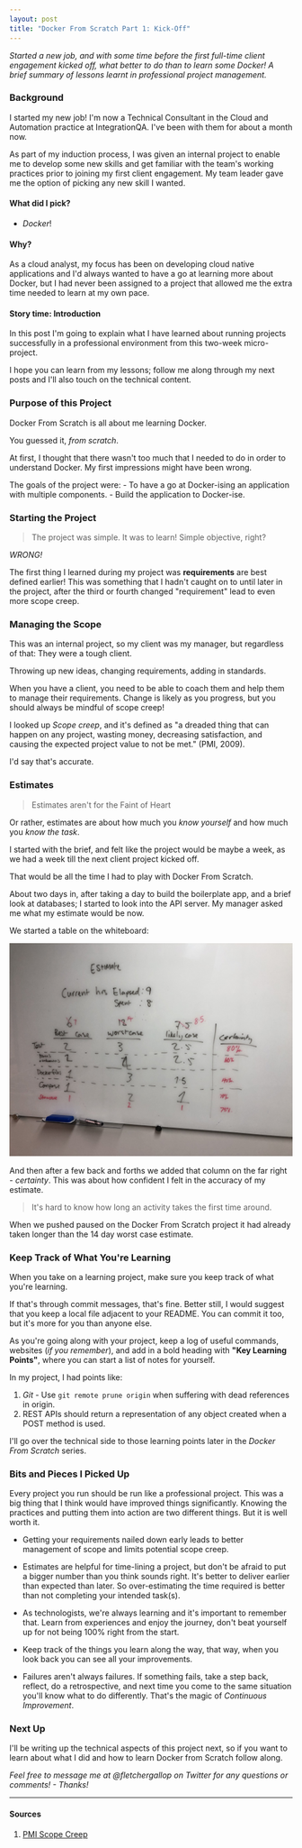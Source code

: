 ```yaml
---
layout: post
title: "Docker From Scratch Part 1: Kick-Off"
---
```


_Started a new job, and with some time before the first full-time client engagement kicked off, what better to do than to learn some Docker! A brief summary of lessons learnt in professional project management._

### Background
I started my new job! I'm now a Technical Consultant in the Cloud and Automation practice at IntegrationQA. I've been with them for about a month now.

As part of my induction process, I was given an internal project to enable me to develop some new skills and get familiar with the team's working practices prior to joining my first client engagement. My team leader gave me the option of picking any new skill I wanted.

#### What did I pick?

- *Docker*!

#### Why?

As a cloud analyst, my focus has been on developing cloud native applications and I'd always wanted to have a go at learning more about Docker, but I had never been assigned to a project that allowed me the extra time needed to learn at my own pace.

#### Story time: Introduction

In this post I'm going to explain what I have learned about running projects successfully in a professional environment from this two-week micro-project.

I hope you can learn from my lessons; follow me along through my next posts and I'll also touch on the technical content.

### Purpose of this Project
Docker From Scratch is all about me learning Docker.

You guessed it, *from scratch*.

At first, I thought that there wasn't too much that I needed to do in order to understand Docker. My first impressions might have been wrong.

The goals of the project were:
    - To have a go at Docker-ising an application with multiple components.
    - Build the application to Docker-ise.

### Starting the Project
> The project was simple. It was to learn! Simple objective, right?

*WRONG!*

The first thing I learned during my project was **requirements** are best defined earlier! This was something that I hadn't caught on to until later in the project, after the third or fourth changed "requirement" lead to even more scope creep.

### Managing the Scope

This was an internal project, so my client was my manager, but regardless of that: They were a tough client.

Throwing up new ideas, changing requirements, adding in standards.

When you have a client, you need to be able to coach them and help them to manage their requirements. Change is likely as you progress, but you should always be mindful of scope creep!

I looked up *Scope creep*, and it's defined as "a dreaded thing that can happen on any project, wasting money, decreasing satisfaction, and causing the expected project value to not be met." (PMI, 2009).

I'd say that's accurate.

### Estimates
> Estimates aren't for the Faint of Heart

Or rather, estimates are about how much you *know yourself* and how much you *know the task*.

I started with the brief, and felt like the project would be maybe a week, as we had a week till the next client project kicked off.

That would be all the time I had to play with Docker From Scratch.

About two days in, after taking a day to build the boilerplate app, and a brief look at databases; I started to look into the API server. My manager asked me what my estimate would be now.

We started a table on the whiteboard:

![Estimates](../images/estimates_whiteboard.jpg)

And then after a few back and forths we added that column on the far right - _certainty_. This was about how confident I felt in the accuracy of my estimate.

> It's hard to know how long an activity takes the first time around.

When we pushed paused on the Docker From Scratch project it had already taken longer than the 14 day worst case estimate.

### Keep Track of What You're Learning

When you take on a learning project, make sure you keep track of what you're learning.

If that's through commit messages, that's fine. Better still, I would suggest that you keep a local file adjacent to your README. You can commit it too, but it's more for you than anyone else.

As you're going along with your project, keep a log of useful commands, websites (_if you remember_), and add in a bold heading with **"Key Learning Points"**, where you can start a list of notes for yourself.

In my project, I had points like:
1.  _Git_ - Use `git remote prune origin` when suffering with dead references in origin.
2. REST APIs should return a representation of any object created when a POST method is used.

I'll go over the technical side to those learning points later in the _Docker From Scratch_ series.

### Bits and Pieces I Picked Up

Every project you run should be run like a professional project. This was a big thing that I think would have improved things significantly. Knowing the practices and putting them into action are two different things. But it is well worth it.

- Getting your requirements nailed down early leads to better management of scope and limits potential scope creep.

- Estimates are helpful for time-lining a project, but don't be afraid to put a bigger number than you think sounds right. It's better to deliver earlier than expected than later. So over-estimating the time required is better than not completing your intended task(s).

- As technologists, we're always learning and it's important to remember that. Learn from experiences and enjoy the journey, don't beat yourself up for not being 100% right from the start.

- Keep track of the things you learn along the way, that way, when you look back you can see all your improvements. 

- Failures aren't always failures. If something fails, take a step back, reflect, do a retrospective, and next time you come to the same situation you'll know what to do differently. That's the magic of _Continuous Improvement_.

### Next Up

I'll be writing up the technical aspects of this project next, so if you want to learn about what I did and how to learn Docker from Scratch follow along.

_Feel free to message me at @fletchergallop on Twitter for any questions or comments! - Thanks!_

___

#### Sources

1. [PMI Scope Creep](https://www.pmi.org/learning/library/top-five-causes-scope-creep-6675)
